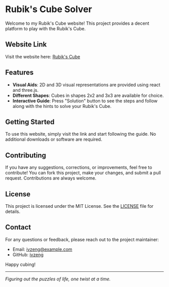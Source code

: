 # Rubik's Cube Solver

Welcome to my Rubik's Cube website! This project provides a decent platform to play with the Rubik's Cube.

## Website Link

Visit the website here: [Rubik's Cube](https://ivzeng.github.io/rubiks-cube/)

## Features

- **Visual Aids**: 2D and 3D visual representations are provided using react and three.js.
- **Different Shapes**: Cubes in shapes 2x2 and 3x3 are available for choice.
- **Interactive Guide**: Press "Solution" button to see the steps and follow along with the hints to solve your Rubik's Cube.

## Getting Started

To use this website, simply visit the link and start following the guide. No additional downloads or software are required.

## Contributing

If you have any suggestions, corrections, or improvements, feel free to contribute! You can fork this project, make your changes, and submit a pull request. Contributions are always welcome.

## License

This project is licensed under the MIT License. See the [LICENSE](LICENSE) file for details.

## Contact

For any questions or feedback, please reach out to the project maintainer:

- Email: ivzeng@example.com
- GitHub: [ivzeng](https://github.com/ivzeng)

Happy cubing!

---

_Figuring out the puzzles of life, one twist at a time._
